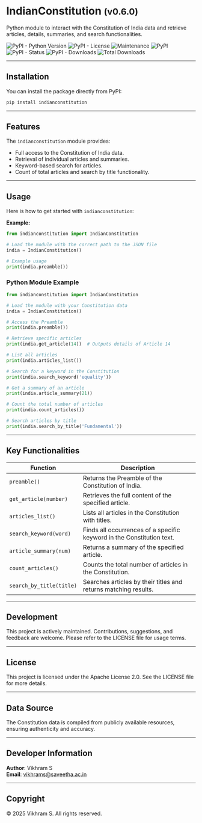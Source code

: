 # IndianConstitution <small> (v0.6.0) </small>
Python module to interact with the Constitution of India data and retrieve articles, details, summaries, and search functionalities.

![PyPI - Python Version](https://img.shields.io/pypi/pyversions/indianconstitution?label=Python) ![PyPI - License](https://img.shields.io/pypi/l/indianconstitution?label=License&color=red) ![Maintenance](https://img.shields.io/maintenance/yes/2025?label=Maintained) ![PyPI](https://img.shields.io/pypi/v/indianconstitution?label=PyPi) ![PyPI - Status](https://img.shields.io/pypi/status/indianconstitution?label=Status)
![PyPI - Downloads](https://img.shields.io/pypi/dm/indianconstitution?label=Monthly%20Downloads) 
![Total Downloads](https://static.pepy.tech/badge/indianconstitution?label=Total%20Downloads)

---

## Installation
You can install the package directly from PyPI:

```bash
pip install indianconstitution
```

---

## Features
The `indianconstitution` module provides:

- Full access to the Constitution of India data.
- Retrieval of individual articles and summaries.
- Keyword-based search for articles.
- Count of total articles and search by title functionality.

---

## Usage
Here is how to get started with `indianconstitution`:


**Example:**

```python
from indianconstitution import IndianConstitution

# Load the module with the correct path to the JSON file
india = IndianConstitution()

# Example usage
print(india.preamble())
```

### Python Module Example

```python
from indianconstitution import IndianConstitution

# Load the module with your Constitution data
india = IndianConstitution()

# Access the Preamble
print(india.preamble())

# Retrieve specific articles
print(india.get_article(14))  # Outputs details of Article 14

# List all articles
print(india.articles_list())

# Search for a keyword in the Constitution
print(india.search_keyword('equality'))

# Get a summary of an article
print(india.article_summary(21))

# Count the total number of articles
print(india.count_articles())

# Search articles by title
print(india.search_by_title('Fundamental'))
```

---

## Key Functionalities

| Function                | Description                                                   |
|-------------------------|---------------------------------------------------------------|
| `preamble()`            | Returns the Preamble of the Constitution of India.           |
| `get_article(number)`   | Retrieves the full content of the specified article.          |
| `articles_list()`       | Lists all articles in the Constitution with titles.           |
| `search_keyword(word)`  | Finds all occurrences of a specific keyword in the Constitution text. |
| `article_summary(num)`  | Returns a summary of the specified article.                   |
| `count_articles()`      | Counts the total number of articles in the Constitution.      |
| `search_by_title(title)`| Searches articles by their titles and returns matching results.|

---

## Development
This project is actively maintained. Contributions, suggestions, and feedback are welcome. Please refer to the LICENSE file for usage terms.

---

## License
This project is licensed under the Apache License 2.0.
See the LICENSE file for more details.

---

## Data Source
The Constitution data is compiled from publicly available resources, ensuring authenticity and accuracy.

---

## Developer Information
**Author**: Vikhram S  
**Email**: [vikhrams@saveetha.ac.in](mailto:vikhrams@saveetha.ac.in)

---

## Copyright
© 2025 Vikhram S. All rights reserved.
